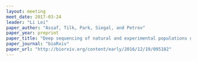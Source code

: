 ```yaml
---
layout: meeting
meet_date: 2017-03-24
leader: "Li Lei"
paper_author: "Assaf, Tilk, Park, Siegal, and Petrov"
paper_year: preprint
paper_title: "Deep sequencing of natural and experimental populations of <i>Drosophila melanogaster</i> reveals biases in the spectrum of new mutations"
paper_journal: "bioRxiv"
paper_url: "http://biorxiv.org/content/early/2016/12/19/095182"
---
```

